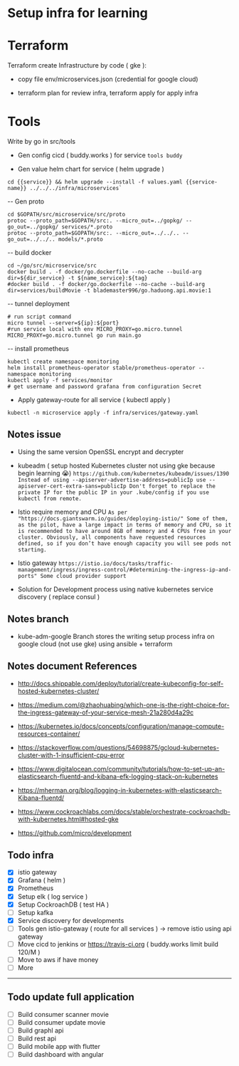 # Setup infra for learning

# Terraform

Terraform create Infrastructure by code ( gke ):

- copy file env/microservices.json (credential for google cloud)

- terraform plan for review infra, terraform apply for apply infra


# Tools

Write by go in src/tools

- Gen config cicd ( buddy.works ) for service `tools buddy`

- Gen value helm chart for service ( helm upgrade )
```shell script
cd {{service}} && helm upgrade --install -f values.yaml {{service-name}} ../../../infra/microservices`
```

-- Gen proto
```shell script
cd $GOPATH/src/microservice/src/proto
protoc --proto_path=$GOPATH/src:. --micro_out=../gopkg/ --go_out=../gopkg/ services/*.proto 
protoc --proto_path=$GOPATH/src:. --micro_out=../../.. --go_out=../../.. models/*.proto
```

-- build docker
```shell script
cd ~/go/src/microservice/src
docker build . -f docker/go.dockerfile --no-cache --build-arg dir=${dir_service} -t ${name_service}:${tag}
#docker build . -f docker/go.dockerfile --no-cache --build-arg dir=services/buildMovie -t blademaster996/go.haduong.api.movie:1
```

-- tunnel deployment
```shell script
# run script command
micro tunnel --server=${ip}:${port}
#run service local with env MICRO_PROXY=go.micro.tunnel
MICRO_PROXY=go.micro.tunnel go run main.go
```

-- install prometheus
```shell script
kubectl create namespace monitoring
helm install prometheus-operator stable/prometheus-operator --namespace monitoring
kubectl apply -f services/monitor
# get username and password grafana from configuration Secret 
```

- Apply gateway-route for all service ( kubectl apply )
```shell script
kubectl -n microservice apply -f infra/services/gateway.yaml
```

## Notes issue

- Using the same version OpenSSL encrypt and decrypter
- kubeadm ( setup hosted Kubernetes cluster not using gke because begin learning 😭)
`https://github.com/kubernetes/kubeadm/issues/1390
Instead of using --apiserver-advertise-address=publicIp use --apiserver-cert-extra-sans=publicIp
Don't forget to replace the private IP for the public IP in your .kube/config if you use kubectl from remote.`

- Istio require memory and CPU
`As per "https://docs.giantswarm.io/guides/deploying-istio/"
Some of them, as the pilot, have a large impact in terms of memory and CPU, so it is recommended to have around 8GB of memory and 4 CPUs free in your cluster. Obviously, all components have requested resources defined, so if you don’t have enough capacity you will see pods not starting.`

- Istio gateway
`https://istio.io/docs/tasks/traffic-management/ingress/ingress-control/#determining-the-ingress-ip-and-ports"
Some cloud provider support `

- Solution for Development process using native kubernetes service discovery ( replace consul )

## Notes branch
- kube-adm-google
Branch stores the writing setup process infra on google cloud (not use gke) using ansible + terraform


## Notes document References

- http://docs.shippable.com/deploy/tutorial/create-kubeconfig-for-self-hosted-kubernetes-cluster/

- https://medium.com/@zhaohuabing/which-one-is-the-right-choice-for-the-ingress-gateway-of-your-service-mesh-21a280d4a29c

- https://kubernetes.io/docs/concepts/configuration/manage-compute-resources-container/

- https://stackoverflow.com/questions/54698875/gcloud-kubernetes-cluster-with-1-insufficient-cpu-error

- https://www.digitalocean.com/community/tutorials/how-to-set-up-an-elasticsearch-fluentd-and-kibana-efk-logging-stack-on-kubernetes

- https://mherman.org/blog/logging-in-kubernetes-with-elasticsearch-Kibana-fluentd/

- https://www.cockroachlabs.com/docs/stable/orchestrate-cockroachdb-with-kubernetes.html#hosted-gke

- https://github.com/micro/development
## Todo infra
- [x] istio gateway
- [x] Grafana ( helm )
- [x] Prometheus
- [x] Setup elk ( log service )
- [x] Setup CockroachDB ( test HA )
- [ ] Setup kafka
- [x] Service discovery for developments
- [ ] Tools gen istio-gateway ( route for all services ) -> remove istio using api gateway
- [ ] Move cicd to jenkins or https://travis-ci.org ( buddy.works limit build 120/M )
- [ ] Move to aws if have money
- [ ] More
------------------------
## Todo update full application
- [ ] Build consumer scanner movie
- [ ] Build consumer update movie
- [ ] Build graphl api
- [ ] Build rest api
- [ ] Build mobile app with flutter
- [ ] Build dashboard with angular

